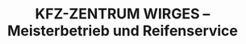 ---
title: "KFZ-ZENTRUM WIRGES – Meisterbetrieb und Reifenservice"
url: /wirges/kfz-zentrum-wirges-meisterbetrieb-und-reifenservice/
shop: Autowerkstatt
---